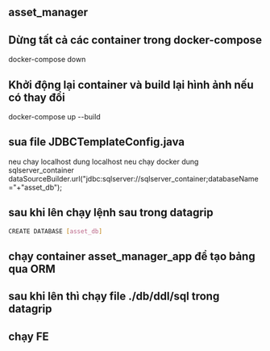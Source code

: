 ## asset_manager

## Dừng tất cả các container trong docker-compose
docker-compose down

## Khởi động lại container và build lại hình ảnh nếu có thay đổi
docker-compose up --build


## sua file JDBCTemplateConfig.java
neu chay localhost dung localhost neu chạy docker dung sqlserver_container
dataSourceBuilder.url("jdbc:sqlserver://sqlserver_container;databaseName="+"asset_db");

## sau khi lên chạy lệnh sau trong datagrip
```bash
CREATE DATABASE [asset_db]
```

## chạy container asset_manager_app để tạo bảng qua ORM

## sau khi lên thì chạy file ./db/ddl/sql trong datagrip

## chạy FE
